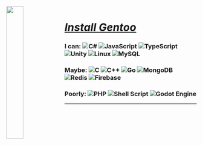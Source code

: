 <img align="left" src="https://github.com/notdevblue/notdevblue/assets/67159445/b94de563-eb61-4aae-b57c-c637140d1b17" width=30% height=30%>

# [*Install Gentoo*](https://wiki.gentoo.org/wiki/Handbook:Main_Page)

### I can: ![C#](https://img.shields.io/badge/c%23-%23239120.svg?style=Flat-square&logo=c-sharp&logoColor=white) ![JavaScript](https://img.shields.io/badge/javascript-%23323330.svg?style=Flat-square&logo=javascript&logoColor=%23F7DF1E) ![TypeScript](https://img.shields.io/badge/typescript-%23007ACC.svg?style=Flat-square&logo=typescript&logoColor=white) ![Unity](https://img.shields.io/badge/unity-%23000000.svg?style=Flat-square&logo=unity&logoColor=white) ![Linux](https://img.shields.io/badge/Linux-FCC624?style=Flat-square&logo=linux&logoColor=black) ![MySQL](https://img.shields.io/badge/mysql-%2300f.svg?style=Flat-square&logo=mysql&logoColor=white) 

### Maybe: ![C](https://img.shields.io/badge/c-%2300599C.svg?style=Flat-square&logo=c&logoColor=white) ![C++](https://img.shields.io/badge/c++-%2300599C.svg?style=Flat-square&logo=c%2B%2B&logoColor=white) ![Go](https://img.shields.io/badge/go-%2300ADD8.svg?style=Flat-square&logo=go&logoColor=white) ![MongoDB](https://img.shields.io/badge/MongoDB-%234ea94b.svg?style=Flat-square&logo=mongodb&logoColor=white) ![Redis](https://img.shields.io/badge/redis-%23DD0031.svg?style=Flat-square&logo=redis&logoColor=white) ![Firebase](https://img.shields.io/badge/Firebase-039BE5?style=Flat-square&logo=Firebase&logoColor=white)

### Poorly: ![PHP](https://img.shields.io/badge/php-%23777BB4.svg?style=Flat-square&logo=php&logoColor=white) ![Shell Script](https://img.shields.io/badge/shell_script-%23121011.svg?style=Flat-square&logo=gnu-bash&logoColor=white) ![Godot Engine](https://img.shields.io/badge/GODOT-%23FFFFFF.svg?style=Flat-square&logo=godot-engine)

---

